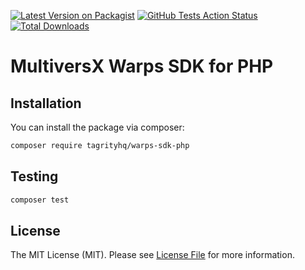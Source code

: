 [![Latest Version on Packagist](https://img.shields.io/packagist/v/tagrityhq/warps-sdk-php.svg?style=for-the-badge)](https://packagist.org/packages/tagrityhq/warps-sdk-php)
[![GitHub Tests Action Status](https://img.shields.io/github/actions/workflow/status/tagrityhq/warps-sdk-php/tests.yml?style=for-the-badge&label=Tests)](https://github.com/tagrityhq/warps-sdk-php/actions/workflows/tests.yml)
[![Total Downloads](https://img.shields.io/packagist/dt/tagrityhq/warps-sdk-php.svg?style=for-the-badge)](https://packagist.org/packages/tagrityhq/warps-sdk-php)

# MultiversX Warps SDK for PHP

## Installation

You can install the package via composer:

```bash
composer require tagrityhq/warps-sdk-php
```

## Testing

```bash
composer test
```

## License

The MIT License (MIT). Please see [License File](LICENSE) for more information.
